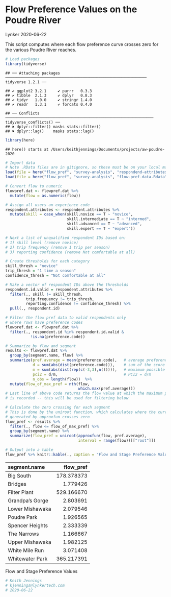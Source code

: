 Flow Preference Values on the Poudre River
================
Lynker
2020-06-22

This script computes where each flow preference curve crosses zero for
the various Poudre River reaches.

``` r
# Load packages
library(tidyverse)
```

    ## ── Attaching packages ────────────────────────────────────────────────────────────── tidyverse 1.2.1 ──

    ## ✔ ggplot2 3.2.1     ✔ purrr   0.3.3
    ## ✔ tibble  2.1.3     ✔ dplyr   0.8.3
    ## ✔ tidyr   1.0.0     ✔ stringr 1.4.0
    ## ✔ readr   1.3.1     ✔ forcats 0.4.0

    ## ── Conflicts ───────────────────────────────────────────────────────────────── tidyverse_conflicts() ──
    ## ✖ dplyr::filter() masks stats::filter()
    ## ✖ dplyr::lag()    masks stats::lag()

``` r
library(here)
```

    ## here() starts at /Users/keithjennings/Documents/projects/aw-poudre-2020

``` r
# Import data
# Note .RData files are in gitignore, so these must be on your local machine
load(file = here("flow_pref", "survey-analysis", "respondend-attributes.Rdata"))
load(file = here("flow_pref", "survey-analysis", "flow-pref-data.Rdata"))

# Convert flow to numeric
flowpref.dat <- flowpref.dat %>% 
  mutate(flow = as.numeric(flow))

# Assign all users an experience code
respondent.attributes <- respondent.attributes %>% 
  mutate(skill = case_when(skill.novice == T ~ "novice",
                           skill.intermediate == T ~ "intermed",
                           skill.advanced == T ~ "advanced",
                           skill.expert == T ~ "expert"))

# Next a list of unqualified respondent IDs based on:
# 1) skill level (remove novice)
# 2) trip frequency (remove 1 trip per season)
# 3) reporting confidence (remove Not comfortable at all)

# Create thresholds for each category
skill_thresh = "novice"
trip_thresh = "1 time a season"
confidence_thresh = "Not comfortable at all"

# Make a vector of respondent IDs above the thresholds
respondent.id.valid = respondent.attributes %>% 
  filter(., skill != skill_thresh,
         trip.frequency != trip_thresh,
         reporting.confidence != confidence_thresh) %>% 
  pull(., respondent.id)

# Filter the flow pref data to valid respondents only
# where rows have preference codes
flowpref.dat <- flowpref.dat %>% 
  filter(., respondent.id %in% respondent.id.valid &
           !is.na(preference.code))

# Summarize by flow and segment
results <- flowpref.dat %>% 
  group_by(segment.name, flow) %>%
  summarize(pref.average = mean(preference.code),   # average preference
            d = sum(abs(dist(preference.code))),    # sum of the score distance vector
            m = sum(abs(dist(rep(c(-3,3),n())))),   # maximum possible sum of distance vector
            pci2 = d/m,                             # PCI2 = d/m
            n_obs = length(flow))  %>% 
  mutate(flow_of_max_pref = nth(flow,
                                which.max(pref.average))) 
# Last line of above code returns the flow value at which the maximum preference
# is recorded -- this will be used for filtering below

# Calculate the zero crossing for each segment
# This is done by the uniroot function, which calculates where the curve
# generated by approxfun crosses zero
flow_pref <- results %>% 
  filter(., flow <= flow_of_max_pref) %>% 
  group_by(segment.name) %>% 
  summarize(flow_pref = uniroot(approxfun(flow, pref.average), 
                                interval = range(flow))[["root"]])

# Output into a table
flow_pref %>% knitr::kable(., caption = "Flow and Stage Preference Values")
```

| segment.name    | flow\_pref |
| :-------------- | ---------: |
| Big South       | 178.378373 |
| Bridges         |   1.779426 |
| Filter Plant    | 529.166670 |
| Grandpa’s Gorge |   2.803691 |
| Lower Mishawaka |   2.079546 |
| Poudre Park     |   1.926565 |
| Spencer Heights |   2.333339 |
| The Narrows     |   1.166667 |
| Upper Mishawaka |   1.982125 |
| White Mile Run  |   3.071408 |
| Whitewater Park | 365.217391 |

Flow and Stage Preference Values

``` r
# Keith Jennings
# kjennings@lynkertech.com
# 2020-06-22
```
